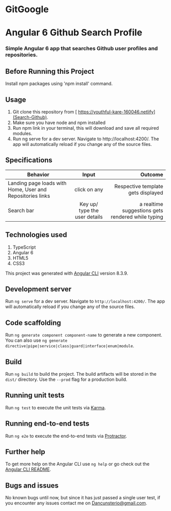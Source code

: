 
# GitGoogle

# Angular 6 Github Search Profile

### Simple Angular 6 app that searches Github user profiles and repositories.

## Before Running this Project
Install npm packages using 'npm install' command.

## Usage

1. Git clone this repository from [ https://youthful-kare-160046.netlify](Search-Github).
2. Make sure you have node and npm installed
3. Run npm link in your terminal, this will download and save all required modules.
4. Run ng serve for a dev server. Navigate to http://localhost:4200/. The app will automatically reload if you change any of the source files.


## Specifications

| Behavior        | Input           | Outcome  |
| ------------- |:-------------:| -----:|
|Landing page loads with Home, User and Repositories links| click on any | Respective template gets displayed|
|Search bar| Key up/ type the user details| a realtime suggestions gets rendered while typing |


## Technologies used

1. TypeScript
2. Angular 6
3. HTML5
4. CSS3 

This project was generated with [Angular CLI](https://github.com/angular/angular-cli) version 8.3.9.

## Development server

Run `ng serve` for a dev server. Navigate to `http://localhost:4200/`. The app will automatically reload if you change any of the source files.

## Code scaffolding

Run `ng generate component component-name` to generate a new component. You can also use `ng generate directive|pipe|service|class|guard|interface|enum|module`.

## Build

Run `ng build` to build the project. The build artifacts will be stored in the `dist/` directory. Use the `--prod` flag for a production build.

## Running unit tests

Run `ng test` to execute the unit tests via [Karma](https://karma-runner.github.io).

## Running end-to-end tests

Run `ng e2e` to execute the end-to-end tests via [Protractor](http://www.protractortest.org/).

## Further help

To get more help on the Angular CLI use `ng help` or go check out the [Angular CLI README](https://github.com/angular/angular-cli/blob/master/README.md).

## Bugs and issues
 No known bugs until now, but since it has just passed a single user test, if you encounter any issues contact me on [Dancunsterio@gmail.com](Dancan).
 
